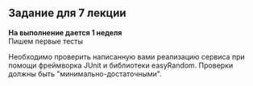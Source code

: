 ## Задание для 7 лекции
**На выполнение дается 1 неделя**  
Пишем первые тесты

Необходимо проверить написанную вами реализацию сервиса при помощи фреймворка JUnit и библиотеки easyRandom.
Проверки должны быть "минимально-достаточными".
